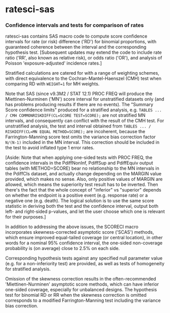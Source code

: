 # ratesci-sas

### Confidence intervals and tests for comparison of rates

ratesci-sas contains SAS macro code to compute score confidence intervals for rate (or risk) difference ('RD') for binomial proportions, with guaranteed coherence 
between the interval and the corresponding hypothesis test. [Subsequent updates may extend the code to include rate ratio ('RR', also known as relative risk), or
odds ratio ('OR'), and analysis of Poisson 'exposure-adjusted' incidence rates.]

Stratified calculations are catered for with a range of weighting schemes, with direct equivalence to the Cochran-Mantel-Haenszel (CMH) test when 
comparing RD with `WEIGHT=1` for MH weights. 

Note that SAS (since v9.3M2 / STAT 12.1) PROC FREQ will produce the Miettinen-Nurminen ('MN') score interval for unstratified datasets only (and has problems 
producing results if there are no events). The "Summary Score confidence limits" produced for a stratified analysis, e.g.
 `TABLES ... / CMH COMMONRISKDIFF(CL=SCORE TEST=SCORE);`
are not stratified MN intervals, and consequently can conflict with the result of the CMH test. 
For unstratified analysis, the test and interval obtained from `TABLES ... / RISKDIFF(CL=MN EQUAL METHOD=SCORE);` 
are incoherent, because the Farrington-Manning score test omits the variance bias correction factor `N/(N-1)` included in the MN interval. 
This correction should be included in the test to avoid inflated type 1 error rates.

[Aside: Note that when applying one-sided tests with PROC FREQ, the confidence intervals in the PdiffNonInf, PdiffSup and PdiffEquiv output tables 
(with METHOD=SCORE) bear no relationship to the MN intervals in the PdiffCIs dataset, and actually change depending on the MARGIN value provided, which 
makes no sense. Also, only positive values of MARGIN are allowed, which means the superiority test result has to be inverted. Then there's the fact that the 
whole concept of "inferior" vs "superior" depends on whether the endpoint is a positive event (e.g. response rate) or a negative one (e.g. death). The logical 
solution is to use the same score statistic in deriving both the test and the confidence interval, output both left- and right-sided p-values, and let the 
user choose which one is relevant for their purposes.]

In addition to addressing the above issues, the SCORECI macro incorporates skewness-corrected asymptotic score ('SCAS') methods, which ensure 
improved equal-tailed coverage (or central location), in other words for a nominal 95% confidence interval, the one-sided non-coverage probability 
is (on average) close to 2.5% on each side. 
 
Corresponding hypothesis tests against any specified null parameter value (e.g. for a non-inferiority test) are provided, as well as tests of homogeneity
for stratified analysis. 

Omission of the skewness correction results in the often-recommended 'Miettinen-Nurminen' asymptotic score methods, 
which can have inferior one-sided coverage, especially for unbalanced designs. The hypothesis test for binomial RD or RR when the skewness correction is 
omitted corresponds to a modified Farrington-Manning test including the variance bias correction.
